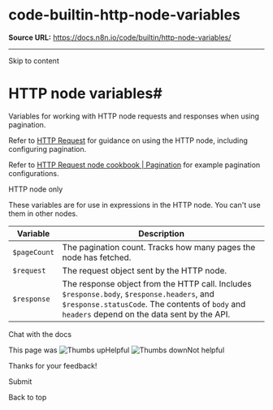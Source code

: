 # code-builtin-http-node-variables

**Source URL:** https://docs.n8n.io/code/builtin/http-node-variables/

---

Skip to content 

[ ](https://github.com/n8n-io/n8n-docs/edit/main/docs/code/builtin/http-node-variables.md "Edit this page")

# HTTP node variables#

Variables for working with HTTP node requests and responses when using pagination.

Refer to [HTTP Request](../../../integrations/builtin/core-nodes/n8n-nodes-base.httprequest/) for guidance on using the HTTP node, including configuring pagination.

Refer to [HTTP Request node cookbook | Pagination](../../cookbook/http-node/pagination/) for example pagination configurations.

HTTP node only

These variables are for use in expressions in the HTTP node. You can't use them in other nodes.

Variable | Description  
---|---  
`$pageCount` | The pagination count. Tracks how many pages the node has fetched.  
`$request` | The request object sent by the HTTP node.  
`$response` | The response object from the HTTP call. Includes `$response.body`, `$response.headers`, and `$response.statusCode`. The contents of `body` and `headers` depend on the data sent by the API.  
  
Chat with the docs

This page was ![Thumbs up](/_images/assets/thumb_up.png)Helpful  ![Thumbs down](/_images/assets/thumb_down.png)Not helpful 

Thanks for your feedback! 

Submit 

Back to top